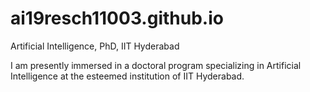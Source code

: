 # ai19resch11003.github.io
Artificial Intelligence, PhD, IIT Hyderabad


I am presently immersed in a doctoral program specializing in Artificial Intelligence at the esteemed institution of IIT Hyderabad.
